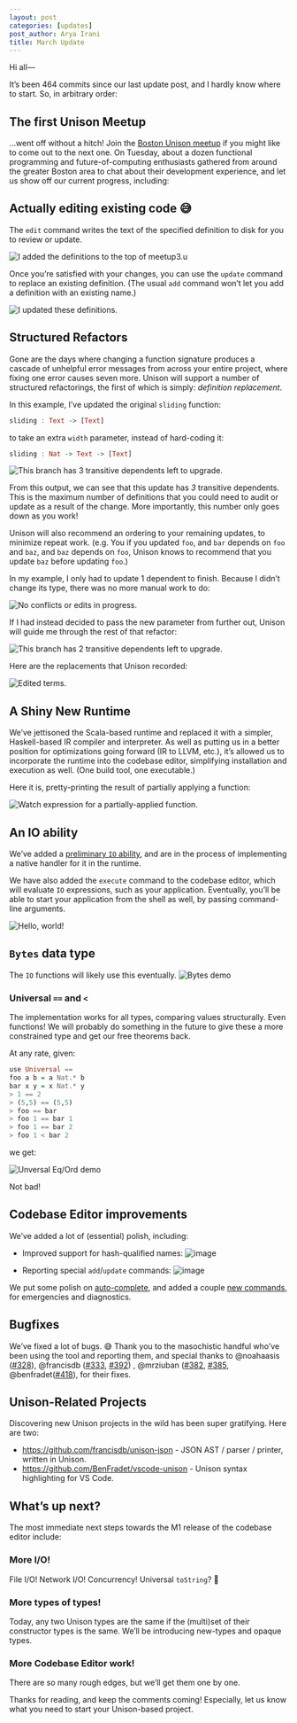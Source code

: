```yaml
---
layout: post
categories: [updates]
post_author: Arya Irani
title: March Update
---
```

Hi all—

It’s been 464 commits since our last update post, and I hardly know where to start.  So, in arbitrary order:

## The first Unison Meetup
…went off without a hitch!  Join the [Boston Unison meetup](https://www.meetup.com/Boston-Unison/) if you might like to come out to the next one. On Tuesday, about a dozen functional programming and future-of-computing enthusiasts gathered from around the greater Boston area to chat about their development experience, and let us show off our current progress, including:

## Actually editing existing code 😅
The `edit` command writes the text of the specified definition to disk for you to review or update.

![I added the definitions to the top of meetup3.u](https://user-images.githubusercontent.com/538571/55251341-8fac5880-520d-11e9-9d74-9a6661e5f0bf.png)

Once you’re satisfied with your changes, you can use the `update` command to replace an existing definition.  (The usual `add` command won’t let you add a definition with an existing name.)

![I updated these definitions.](https://user-images.githubusercontent.com/538571/55251578-2c6ef600-520e-11e9-81a4-4f09b40179d0.png)

## Structured Refactors
Gone are the days where changing a function signature produces a cascade of unhelpful error messages from across your entire project, where fixing one error causes seven more.  Unison will support a number of structured refactorings, the first of which is simply: _definition replacement_.

In this example, I’ve updated the original `sliding` function:
```haskell
sliding : Text -> [Text]
```
to take an extra `width` parameter, instead of hard-coding it:
```haskell
sliding : Nat -> Text -> [Text]
```

![This branch has 3 transitive dependents left to upgrade.](https://user-images.githubusercontent.com/538571/55250484-815d3d00-520b-11e9-9557-ef5d01eed85b.png)

From this output, we can see that this update has *3* transitive dependents.  This is the maximum number of definitions that you could need to audit or update as a result of the change.  More importantly, this number only goes down as you work!

Unison will also recommend an ordering to your remaining updates, to minimize repeat work.  (e.g. You if you updated `foo`, and `bar` depends on `foo` and `baz`, and `baz` depends on `foo`, Unison knows  to recommend that you update `baz` before updating `foo`.)

In my example, I only had to update 1 dependent to finish.  Because I didn’t change its type, there was no more manual work to do:

![No conflicts or edits in progress.](https://user-images.githubusercontent.com/538571/55250768-355ec800-520c-11e9-8236-f82dfea8559a.png)

If I had instead decided to pass the new parameter from further out, Unison  will guide me through the rest of that refactor:

![This branch has 2 transitive dependents left to upgrade.](https://user-images.githubusercontent.com/538571/55251059-dea5be00-520c-11e9-9cfb-b6a26c429865.png)

Here are the replacements that Unison recorded:

![Edited terms.](https://user-images.githubusercontent.com/538571/55251163-17de2e00-520d-11e9-8809-4f5993b57657.png)

## A Shiny New Runtime
We’ve jettisoned the Scala-based runtime and replaced it with a simpler, Haskell-based IR compiler and interpreter.  As well as putting us in a better position for optimizations going forward (IR to LLVM, etc.), it’s allowed us to incorporate the runtime into the codebase editor, simplifying installation and execution as well.  (One build tool, one executable.)

Here it is, pretty-printing the result of partially applying a function:

![Watch expression for a partially-applied function.](https://user-images.githubusercontent.com/538571/55251780-92f41400-520e-11e9-86db-e092c6847f63.png)

## An IO ability
We’ve added a [preliminary `IO` ability](https://github.com/unisonweb/unison/blob/ed69a95128440f7976014d2826a0e0872662ba43/parser-typechecker/src/Unison/Runtime/IOSource.hs#L194-L281), and are in the process of implementing a native handler for it in the runtime.

We have also added the `execute` command to the codebase editor, which will evaluate `IO` expressions, such as your application.  Eventually, you’ll be able to start your application from the shell as well, by passing command-line arguments.

![Hello, world!](https://user-images.githubusercontent.com/538571/55258190-63013c80-521f-11e9-8853-ca10aaa8bd05.png)

## `Bytes` data type
The `IO` functions will likely use this eventually.
![Bytes demo](https://user-images.githubusercontent.com/11074/54630653-b968c100-4a50-11e9-9200-2a96e6ff6a03.png)

### Universal `==` and `<`
The implementation works for all types, comparing values structurally.  Even functions!  We will probably do something in the future to give these a more constrained type and get our free theorems back.

At any rate, given:
```haskell
use Universal ==
foo a b = a Nat.* b
bar x y = x Nat.* y
> 1 == 2
> (5,5) == (5,5)
> foo == bar
> foo 1 == bar 1
> foo 1 == bar 2
> foo 1 < bar 2
```
we get:

![Unversal Eq/Ord demo](https://user-images.githubusercontent.com/538571/55260307-4536d600-5225-11e9-818f-03d0876ae230.png)

Not bad!

## Codebase Editor improvements
We’ve added a lot of (essential) polish, including:

* Improved support for hash-qualified names:
![image](https://user-images.githubusercontent.com/538571/55204833-ae6b0a80-518d-11e9-9435-82536e3c36ca.png)

* Reporting special `add`/`update` commands:
![image](https://user-images.githubusercontent.com/11074/51275819-f78a2b80-19a0-11e9-8058-ed0399510ba3.png)

We put some polish on [auto-complete](https://github.com/unisonweb/unison/pull/391), and added a couple [new  commands](https://github.com/unisonweb/unison/pull/401), for emergencies and diagnostics.

## Bugfixes
We’ve fixed a lot of bugs. 😅  Thank you to the masochistic handful who’ve been using the tool and reporting them, and special thanks to @noahaasis ([#328](https://github.com/unisonweb/unison/pulls/328)), @francisdb ([#333](https://github.com/unisonweb/unison/pull/333), [#392](https://github.com/unisonweb/unison/pulls/392)) , @mrziuban ([#382](https://github.com/unisonweb/unison/pulls/382), [#385](https://github.com/unisonweb/unison/pulls/385), @benfradet([#418](https://github.com/unisonweb/unison/pull/418)),  for their fixes.

## Unison-Related Projects
Discovering new Unison projects in the wild has been super gratifying.  Here are two:
* https://github.com/francisdb/unison-json - JSON AST / parser / printer, written in Unison.
* https://github.com/BenFradet/vscode-unison - Unison syntax highlighting for VS Code.

## What’s up next?
The most immediate next steps towards the M1 release of the codebase editor include:
### More I/O!
File I/O! Network I/O!  Concurrency!  Universal `toString`? 🤔
### More types of types!
Today, any two Unison types are the same if the (multi)set of their constructor types is the same. We’ll be introducing new-types and opaque types.
### More Codebase Editor work!
There are so many rough edges, but we’ll get them one by one.

Thanks for reading, and keep the comments coming!  Especially, let us know what you need to start your Unison-based project.
